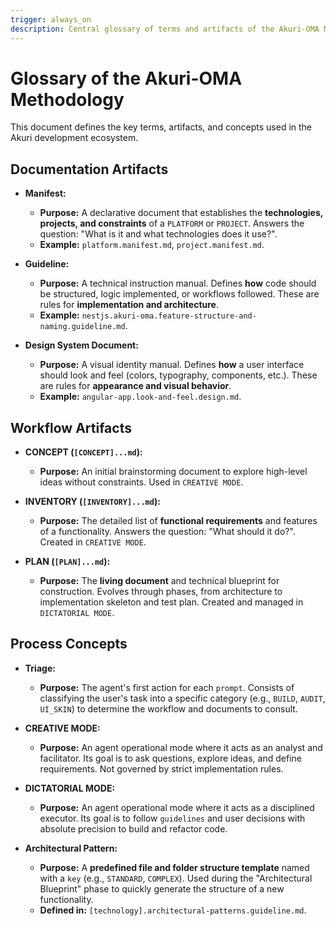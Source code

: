 ```yaml
---
trigger: always_on
description: Central glossary of terms and artifacts of the Akuri-OMA Methodology. This document is the single source of truth for all terminology.
---
```


# Glossary of the Akuri-OMA Methodology

This document defines the key terms, artifacts, and concepts used in the Akuri development ecosystem.

## Documentation Artifacts

-   **Manifest:**
    -   **Purpose:** A declarative document that establishes the **technologies, projects, and constraints** of a `PLATFORM` or `PROJECT`. Answers the question: "What is it and what technologies does it use?".
    -   **Example:** `platform.manifest.md`, `project.manifest.md`.

-   **Guideline:**
    -   **Purpose:** A technical instruction manual. Defines **how** code should be structured, logic implemented, or workflows followed. These are rules for **implementation and architecture**.
    -   **Example:** `nestjs.akuri-oma.feature-structure-and-naming.guideline.md`.

-   **Design System Document:**
    -   **Purpose:** A visual identity manual. Defines **how** a user interface should look and feel (colors, typography, components, etc.). These are rules for **appearance and visual behavior**.
    -   **Example:** `angular-app.look-and-feel.design.md`.

## Workflow Artifacts

-   **CONCEPT (`[CONCEPT]...md`):**
    -   **Purpose:** An initial brainstorming document to explore high-level ideas without constraints. Used in `CREATIVE MODE`.

-   **INVENTORY (`[INVENTORY]...md`):**
    -   **Purpose:** The detailed list of **functional requirements** and features of a functionality. Answers the question: "What should it do?". Created in `CREATIVE MODE`.

-   **PLAN (`[PLAN]...md`):**
    -   **Purpose:** The **living document** and technical blueprint for construction. Evolves through phases, from architecture to implementation skeleton and test plan. Created and managed in `DICTATORIAL MODE`.

## Process Concepts

-   **Triage:**
    -   **Purpose:** The agent's first action for each `prompt`. Consists of classifying the user's task into a specific category (e.g., `BUILD`, `AUDIT`, `UI_SKIN`) to determine the workflow and documents to consult.

-   **CREATIVE MODE:**
    -   **Purpose:** An agent operational mode where it acts as an analyst and facilitator. Its goal is to ask questions, explore ideas, and define requirements. Not governed by strict implementation rules.

-   **DICTATORIAL MODE:**
    -   **Purpose:** An agent operational mode where it acts as a disciplined executor. Its goal is to follow `guidelines` and user decisions with absolute precision to build and refactor code.

-   **Architectural Pattern:**
    -   **Purpose:** A **predefined file and folder structure template** named with a `key` (e.g., `STANDARD`, `COMPLEX`). Used during the "Architectural Blueprint" phase to quickly generate the structure of a new functionality.
    -   **Defined in:** `[technology].architectural-patterns.guideline.md`.
